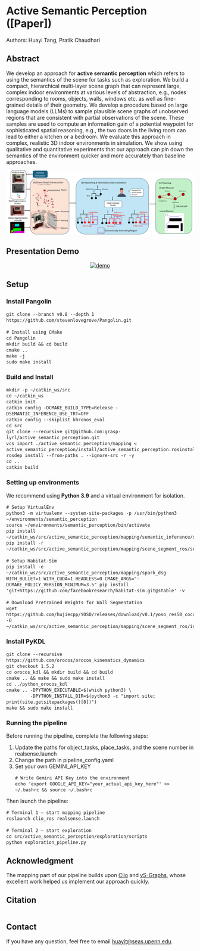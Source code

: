 # Active Semantic Perception ([Paper])
Authors: Huayi Tang, Pratik Chaudhari

## Abstract
We develop an approach for **active semantic perception** which refers to using the semantics of the scene for tasks such as exploration.
We build a compact, hierarchical multi-layer scene graph that can represent large, complex indoor environments at various levels of abstraction, e.g., nodes corresponding to rooms, objects, walls, windows etc. as well as fine-grained details of their geometry.
We develop a procedure based on large language models (LLMs) to sample plausible scene graphs of unobserved regions that are consistent with partial observations of the scene.
These samples are used to compute an information gain of a potential waypoint for sophisticated spatial reasoning, e.g., the two doors in the living room can lead to either a kitchen or a bedroom.
We evaluate this approach in complex, realistic 3D indoor environments in simulation.
We show using qualitative and quantitative experiments that our approach can pin down the semantics of the environment quicker and more accurately than baseline approaches.

<img src="figure/method_fig.png" alt="Pipeline Overview">

## Presentation Demo
<p align="center">
  <a href="https://youtu.be/LF2Adx0pqb0">
    <img src="https://i.ibb.co/nsmvKySC/youtube-video-pic.png" alt="demo" />
  </a>
</p>

## Setup
### Install Pangolin
```
git clone --branch v0.8 --depth 1 https://github.com/stevenlovegrove/Pangolin.git

# Install using CMake
cd Pangolin
mkdir build && cd build
cmake ..
make -j
sudo make install
```
### Build and Install
```
mkdir -p ~/catkin_ws/src
cd ~/catkin_ws
catkin init
catkin config -DCMAKE_BUILD_TYPE=Release -DSEMANTIC_INFERENCE_USE_TRT=OFF
catkin config --skiplist khronos_eval
cd src
git clone --recursive git@github.com:grasp-lyrl/active_semantic_perception.git
vcs import ./active_semantic_perception/mapping < active_semantic_perception/install/active_semantic_perception.rosinstall
rosdep install --from-paths . --ignore-src -r -y
cd ..
catkin build
```
### Setting up environments
We recommend using **Python 3.9** and a virtual environment for isolation.
```
# Setup VirtualEnv
python3 -m virtualenv --system-site-packages -p /usr/bin/python3 ~/environments/semantic_perception
source ~/environments/semantic_perception/bin/activate
pip install ~/catkin_ws/src/active_semantic_perception/mapping/semantic_inference/semantic_inference[openset]
pip install -r ~/catkin_ws/src/active_semantic_perception/mapping/scene_segment_ros/src/requirements.txt

# Setup Habitat-Sim
pip install -e ~/catkin_ws/src/active_semantic_perception/mapping/spark_dsg
WITH_BULLET=1 WITH_CUDA=1 HEADLESS=0 CMAKE_ARGS="-DCMAKE_POLICY_VERSION_MINIMUM=3.5" pip install 'git+https://github.com/facebookresearch/habitat-sim.git@stable' -v

# Download Pretrained Weights for Wall Segmentation
wget https://github.com/hujiecpp/YOSO/releases/download/v0.1/yoso_res50_coco.pth -O ~/catkin_ws/src/active_semantic_perception/mapping/scene_segment_ros/include/yoso_res50_coco.pth
```
### Install PyKDL
```
git clone --recursive https://github.com/orocos/orocos_kinematics_dynamics
git checkout 1.5.2
cd orocos_kdl && mkdir build && cd build
cmake .. && make && sudo make install
cd ../python_orocos_kdl
cmake .. -DPYTHON_EXECUTABLE=$(which python3) \
         -DPYTHON_INSTALL_DIR=$(python3 -c "import site; print(site.getsitepackages()[0])")
make && sudo make install
```

### Running the pipeline
Before running the pipeline, complete the following steps:
1. Update the paths for object_tasks, place_tasks, and the scene number in realsense.launch
2. Change the path in pipeline_config.yaml
3. Set your own GEMINI_API_KEY
    ```
    # Write Gemini API Key into the environment
    echo 'export GOOGLE_API_KEY="your_actual_api_key_here"' >> ~/.bashrc && source ~/.bashrc
    ```
Then launch the pipeline:
```
# Terminal 1 — start mapping pipeline
roslaunch clio_ros realsense.launch

# Terminal 2 — start exploration
cd src/active_semantic_perception/exploration/scripts
python exploration_pipeline.py
```
## Acknowledgment
The mapping part of our pipeline builds upon [Clio](https://github.com/MIT-SPARK/Clio) and [vS-Graphs](https://github.com/snt-arg/visual_sgraphs), whose excellent work helped us implement our approach quickly.

## Citation
```

```
## Contact
If you have any question, feel free to email huayit@seas.upenn.edu.